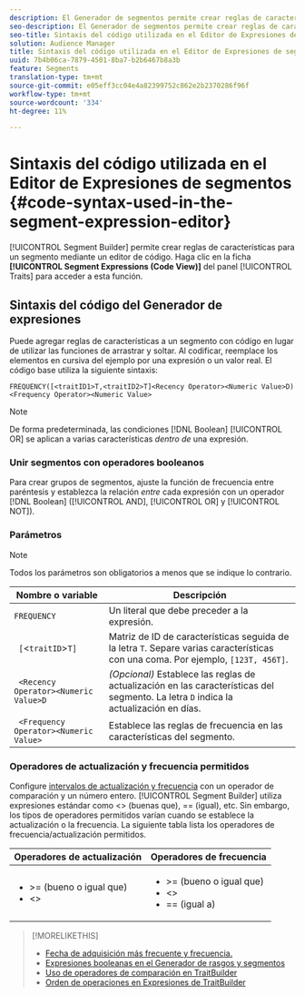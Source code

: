 ```yaml
---
description: El Generador de segmentos permite crear reglas de características para un segmento mediante un editor de código. Haga clic en la ficha Expresiones de segmentos (Vista de código) del panel Características para acceder a esta función.
seo-description: El Generador de segmentos permite crear reglas de características para un segmento mediante un editor de código. Haga clic en la ficha Expresiones de segmentos (Vista de código) del panel Características para acceder a esta función.
seo-title: Sintaxis del código utilizada en el Editor de Expresiones de segmentos
solution: Audience Manager
title: Sintaxis del código utilizada en el Editor de Expresiones de segmentos
uuid: 7b4b06ca-7879-4501-8ba7-b2b6467b8a3b
feature: Segments
translation-type: tm+mt
source-git-commit: e05eff3cc04e4a82399752c862e2b2370286f96f
workflow-type: tm+mt
source-wordcount: '334'
ht-degree: 11%

---
```



# Sintaxis del código utilizada en el Editor de Expresiones de segmentos {#code-syntax-used-in-the-segment-expression-editor}

[!UICONTROL Segment Builder] permite crear reglas de características para un segmento mediante un editor de código. Haga clic en la ficha **[!UICONTROL Segment Expressions (Code View)]** del panel [!UICONTROL Traits] para acceder a esta función.

## Sintaxis del código del Generador de expresiones

Puede agregar reglas de características a un segmento con código en lugar de utilizar las funciones de arrastrar y soltar. Al codificar, reemplace los elementos en cursiva del ejemplo por una expresión o un valor real. El código base utiliza la siguiente sintaxis:

```
FREQUENCY([<traitID1>T,<traitID2>T]<Recency Operator><Numeric Value>D)
<Frequency Operator><Numeric Value>
```

>[!NOTE]
>
>De forma predeterminada, las condiciones [!DNL Boolean] [!UICONTROL OR] se aplican a varias características *dentro de* una expresión.

### Unir segmentos con operadores booleanos

Para crear grupos de segmentos, ajuste la función de frecuencia entre paréntesis y establezca la relación *entre* cada expresión con un operador [!DNL Boolean] ([!UICONTROL AND], [!UICONTROL OR] y [!UICONTROL NOT]).

### Parámetros

>[!NOTE]
>
>Todos los parámetros son obligatorios a menos que se indique lo contrario.

| Nombre o variable | Descripción |
|---|---|
| `FREQUENCY` | Un literal que debe preceder a la expresión. |
| ` [`&lt;`traitID`>`T]` | Matriz de ID de características seguida de la letra `T`. Separe varias características con una coma. Por ejemplo, `[123T, 456T]`. |
| ` <Recency Operator><Numeric Value>D` | *(Opcional)* Establece las reglas de actualización en las características del segmento. La letra `D` indica la actualización en días. |
| ` <Frequency Operator><Numeric Value>` | Establece las reglas de frecuencia en las características del segmento. |

### Operadores de actualización y frecuencia permitidos

Configure [intervalos de actualización y frecuencia](../../features/segments/recency-and-frequency.md) con un operador de comparación y un número entero. [!UICONTROL Segment Builder] utiliza expresiones estándar como  &lt;> (buenas que), == (igual), etc. Sin embargo, los tipos de operadores permitidos varían cuando se establece la actualización o la frecuencia. La siguiente tabla lista los operadores de frecuencia/actualización permitidos.

<table id="table_2F92617CB472442BA5639E24DB4E43D3"> 
 <thead> 
  <tr> 
   <th colname="col1" class="entry"> Operadores de actualización </th> 
   <th colname="col2" class="entry"> Operadores de frecuencia </th> 
  </tr> 
 </thead>
 <tbody> 
  <tr> 
   <td colname="col1"> 
    <ul id="ul_66D11A34097648A997BA5C6CCC38503A"> 
     <li id="li_EA0B607E58834E62B427C0B7626C2BD1">&gt;= (bueno o igual que) </li> 
     <li id="li_CFE3D2DBEF424093A0497A70324D5B31">&lt;&gt; </li> 
    </ul> </td> 
   <td colname="col2"> 
    <ul id="ul_A5A38BCD71B844F0B5FB28256069F87E"> 
     <li id="li_EA17C353214E4C2EA2B70169C94A2E53">&gt;= (bueno o igual que) </li> 
     <li id="li_87CE5CCC6B44446BB2FD0AAD47712368">&lt;&gt; </li> 
     <li id="li_7E922AEF3A524E78A18A9F6ECBF7460B">== (igual a) </li> 
    </ul> </td> 
  </tr> 
 </tbody> 
</table>

>[!MORELIKETHIS]
>
>* [Fecha de adquisición más frecuente y frecuencia.](../../features/segments/recency-and-frequency.md)
>* [Expresiones booleanas en el Generador de rasgos y segmentos](../../reference/boolean-expressions-tsb.md)
>* [Uso de operadores de comparación en TraitBuilder](../../features/traits/trait-comparison-operators.md)
>* [Orden de operaciones en Expresiones de TraitBuilder](../../features/traits/trait-operator-precedence.md)

